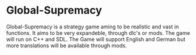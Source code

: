 # Global-Supremacy
Global-Supremacy is a strategy game aming to be realistic and vast in functions.
It aims to be very expandeble, through dlc's or mods.
The game will run on C++ and SDL.
The Game will support English and German but more translations will be available through mods.
